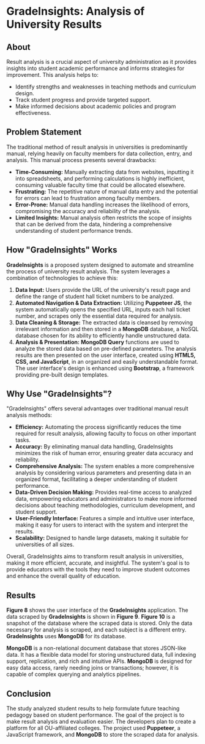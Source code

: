 # GradeInsights: Analysis of University Results

## About

Result analysis is a crucial aspect of university administration as it provides insights into student academic performance and informs strategies for improvement. This analysis helps to:

* Identify strengths and weaknesses in teaching methods and curriculum design.
* Track student progress and provide targeted support.
* Make informed decisions about academic policies and program effectiveness.

## Problem Statement

The traditional method of result analysis in universities is predominantly manual, relying heavily on faculty members for data collection, entry, and analysis. This manual process presents several drawbacks:

* **Time-Consuming:** Manually extracting data from websites, inputting it into spreadsheets, and performing calculations is highly inefficient, consuming valuable faculty time that could be allocated elsewhere.
* **Frustrating:** The repetitive nature of manual data entry and the potential for errors can lead to frustration among faculty members.
* **Error-Prone:** Manual data handling increases the likelihood of errors, compromising the accuracy and reliability of the analysis.
* **Limited Insights:** Manual analysis often restricts the scope of insights that can be derived from the data, hindering a comprehensive understanding of student performance trends.

## How "GradeInsights" Works

**GradeInsights** is a proposed system designed to automate and streamline the process of university result analysis. The system leverages a combination of technologies to achieve this:

1. **Data Input:** Users provide the URL of the university's result page and define the range of student hall ticket numbers to be analyzed.
2. **Automated Navigation & Data Extraction:** Utilizing **Puppeteer JS**, the system automatically opens the specified URL, inputs each hall ticket number, and scrapes only the essential data required for analysis.
3. **Data Cleaning & Storage:** The extracted data is cleansed by removing irrelevant information and then stored in a **MongoDB** database, a NoSQL database chosen for its ability to efficiently handle unstructured data.
4. **Analysis & Presentation:** **MongoDB Query** functions are used to analyze the stored data based on pre-defined parameters. The analysis results are then presented on the user interface, created using **HTML5, CSS, and JavaScript**, in an organized and easily understandable format. The user interface's design is enhanced using **Bootstrap**, a framework providing pre-built design templates.

## Why Use "GradeInsights"?

"GradeInsights" offers several advantages over traditional manual result analysis methods:

* **Efficiency:** Automating the process significantly reduces the time required for result analysis, allowing faculty to focus on other important tasks.
* **Accuracy:** By eliminating manual data handling, GradeInsights minimizes the risk of human error, ensuring greater data accuracy and reliability.
* **Comprehensive Analysis:** The system enables a more comprehensive analysis by considering various parameters and presenting data in an organized format, facilitating a deeper understanding of student performance.
* **Data-Driven Decision Making:** Provides real-time access to analyzed data, empowering educators and administrators to make more informed decisions about teaching methodologies, curriculum development, and student support.
* **User-Friendly Interface:** Features a simple and intuitive user interface, making it easy for users to interact with the system and interpret the results.
* **Scalability:** Designed to handle large datasets, making it suitable for universities of all sizes.

Overall, GradeInsights aims to transform result analysis in universities, making it more efficient, accurate, and insightful. The system's goal is to provide educators with the tools they need to improve student outcomes and enhance the overall quality of education.

## Results

**Figure 8** shows the user interface of the **GradeInsights** application. The data scraped by **GradeInsights** is shown in **Figure 9**. **Figure 10** is a snapshot of the database where the scraped data is stored. Only the data necessary for analysis is scraped, and each subject is a different entry. **GradeInsights** uses **MongoDB** for its database.

**MongoDB** is a non-relational document database that stores JSON-like data. It has a flexible data model for storing unstructured data, full indexing support, replication, and rich and intuitive APIs. **MongoDB** is designed for easy data access, rarely needing joins or transactions; however, it is capable of complex querying and analytics pipelines.

## Conclusion

The study analyzed student results to help formulate future teaching pedagogy based on student performance. The goal of the project is to make result analysis and evaluation easier. The developers plan to create a platform for all OU-affiliated colleges. The project used **Puppeteer**, a JavaScript framework, and **MongoDB** to store the scraped data for analysis.
